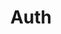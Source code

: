 ---
title: "Auth"
description: Understand how WPGraphQL deals with Authorization and Authentication
path: reference/auth
---